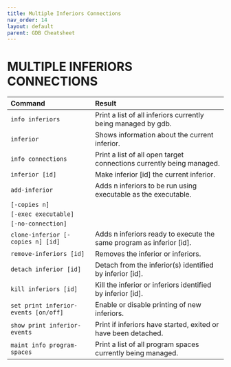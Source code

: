 ```yaml
---
title: Multiple Inferiors Connections
nav_order: 14
layout: default
parent: GDB Cheatsheet
---
```


# **MULTIPLE INFERIORS CONNECTIONS**

| Command                              | Result                                                               |
| :----------------------------------- | :------------------------------------------------------------------- |
| `info inferiors`                     | Print a list of all inferiors currently being managed by gdb.        |
| `inferior`                           | Shows information about the current inferior.                        |
| `info connections`                   | Print a list of all open target connections currently being managed. | 
| `inferior [id]`                      | Make inferior [id] the current inferior.                             |
| `add-inferior`                       | Adds n inferiors to be run using executable as the executable.       |
| `[-copies n]`                        |                                                                      |
| `[-exec executable]`                 |                                                                      |
| `[-no-connection]`                   |                                                                      |
| `clone-inferior [-copies n] [id]`    | Adds n inferiors ready to execute the same program as inferior [id]. |
| `remove-inferiors [id]`              | Removes the inferior or inferiors.                                   |
| `detach inferior [id]`               | Detach from the inferior(s) identified by inferior [id].             |
| `kill inferiors [id]`                | Kill the inferior or inferiors identified by inferior [id].          |
| `set print inferior-events [on/off]` | Enable or disable printing of new inferiors.                         |
| `show print inferior-events`         | Print if inferiors have started, exited or have been detached.       |
| `maint info program-spaces`          | Print a list of all program spaces currently being managed.          |